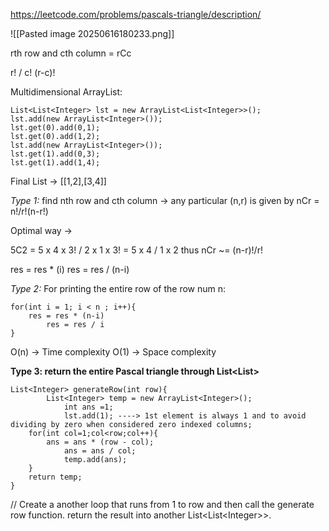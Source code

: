 
https://leetcode.com/problems/pascals-triangle/description/

![[Pasted image 20250616180233.png]]


rth row and cth column  = rCc

r! / c! (r-c)!


Multidimensional ArrayList:

```
List<List<Integer> lst = new ArrayList<List<Integer>>();
lst.add(new ArrayList<Integer>());
lst.get(0).add(0,1);
lst.get(0).add(1,2);
lst.add(new ArrayList<Integer>());
lst.get(1).add(0,3);
lst.get(1).add(1,4);
```

Final List -> [[1,2],[3,4]]



*Type 1:* 
find nth row and cth column ->
any particular (n,r) is given by nCr
= n!/r!(n-r!) 

Optimal way ->

5C2 = 5 x 4 x 3! / 2 x 1 x 3! = 5 x 4 / 1 x 2
thus nCr ~= (n-r)!/r!

res = res * (i)
res = res / (n-i)

*Type 2:*
For printing the entire row of the row num n:

```
for(int i = 1; i < n ; i++){
	res = res * (n-i)	 
		res = res / i
}
```

O(n) -> Time complexity
O(1) -> Space complexity



**Type 3: return the entire Pascal triangle through List\<List>**

```
List<Integer> generateRow(int row){
		List<Integer> temp = new ArrayList<Integer>();
			int ans =1;
			lst.add(1); ----> 1st element is always 1 and to avoid dividing by zero when considered zero indexed columns;
	for(int col=1;col<row;col++){
		ans = ans * (row - col);
			ans = ans / col; 
			temp.add(ans);
	}
	return temp;
}
```

// Create a another loop that runs from 1 to row and then call the generate row function.
return the result into another List\<List\<Integer>>.






